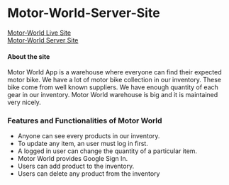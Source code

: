 ﻿# Motor-World-Server-Site

[Motor-World Live Site](https://motor-world.netlify.app/)
</br>
[Motor-World Server Site](https://motor-world-server.herokuapp.com/)

<h4>About the site</h4>
<p>Motor World App is a warehouse where everyone can find their expected motor bike. We have a lot of motor bike collection in our inventory. These bike come from well known suppliers. We have enough quantity of each gear in our inventory. Motor World warehouse is big and it is maintained very nicely. </p>


<h3>Features and Functionalities of Motor World</h3>

<ul>
    <li>Anyone can see every products in our inventory.</li>
    <li>To update any item, an user must log in first.</li>
    <li>A logged in user can change the quantity of a particular item.</li>
    <li>Motor World provides Google Sign In.</li>
    <li>Users can add product to the inventory.</li>
    <li>Users can delete any product from the inventory</li>
</ul>
